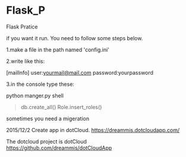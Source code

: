 # Flask_P
Flask Pratice

if you want it run.
You need to follow some steps below.

1.make a file in the path named 'config.ini'

2.write like this:

  [mailInfo]
  user:yourmail@mail.com
  password:yourpassword
  
3.in the console type these:

  python manger.py shell
  >db.create_all()
  >Role.insert_roles()
  
  sometimes you need a migeration
  
  
2015/12/2
Create app in dotCloud.
https://dreammis.dotcloudapp.com/

The dotcloud project is dotCloud https://github.com/dreammis/dotCloudApp
  
